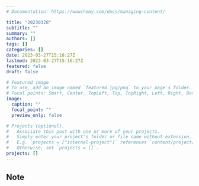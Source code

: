 ```yaml
---
# Documentation: https://wowchemy.com/docs/managing-content/

title: "20230328"
subtitle: ""
summary: ""
authors: []
tags: []
categories: []
date: 2023-03-27T15:16:27Z
lastmod: 2023-03-27T15:16:27Z
featured: false
draft: false

# Featured image
# To use, add an image named `featured.jpg/png` to your page's folder.
# Focal points: Smart, Center, TopLeft, Top, TopRight, Left, Right, BottomLeft, Bottom, BottomRight.
image:
  caption: ""
  focal_point: ""
  preview_only: false

# Projects (optional).
#   Associate this post with one or more of your projects.
#   Simply enter your project's folder or file name without extension.
#   E.g. `projects = ["internal-project"]` references `content/project/deep-learning/index.md`.
#   Otherwise, set `projects = []`.
projects: []
---
```


## Note

